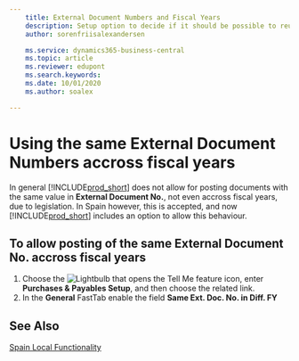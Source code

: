 ```yaml
---
    title: External Document Numbers and Fiscal Years
    description: Setup option to decide if it should be possible to reuse External Document Numbers accross Fiscal Years.
    author: sorenfriisalexandersen

    ms.service: dynamics365-business-central
    ms.topic: article
    ms.reviewer: edupont
    ms.search.keywords:
    ms.date: 10/01/2020
    ms.author: soalex

---
```

# Using the same External Document Numbers accross fiscal years
In general [!INCLUDE[prod_short](../../includes/prod_short.md)] does not allow for posting documents with the same value in **External Document No.**, not even accross fiscal years, due to legislation. In Spain however, this is accepted, and now [!INCLUDE[prod_short](../../includes/prod_short.md)] includes an option to allow this behaviour. 

## To allow posting of the same **External Document No.** accross fiscal years

1. Choose the ![Lightbulb that opens the Tell Me feature](../../media/ui-search/search_small.png "Tell me what you want to do") icon, enter **Purchases & Payables Setup**, and then choose the related link.  
2. In the **General** FastTab enable the field **Same Ext. Doc. No. in Diff. FY**

## See Also  
 [Spain Local Functionality](spain-local-functionality.md)
